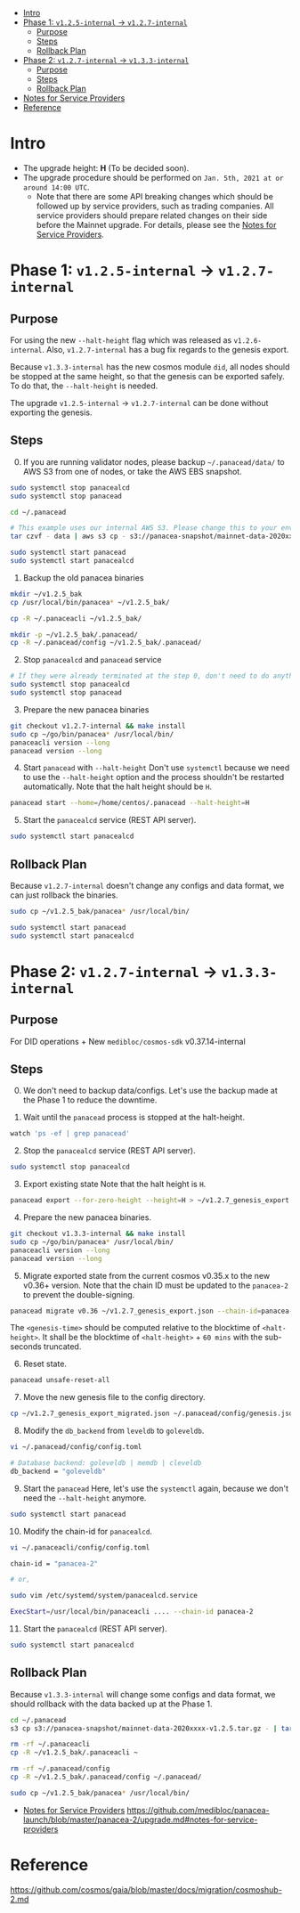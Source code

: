 - [Intro](#intro)
- [Phase 1: `v1.2.5-internal` -> `v1.2.7-internal`](#phase-1-v125-internal---v127-internal)
  * [Purpose](#purpose)
  * [Steps](#steps)
  * [Rollback Plan](#rollback-plan)
- [Phase 2: `v1.2.7-internal` -> `v1.3.3-internal`](#phase-2-v127-internal---v133-internal)
  * [Purpose](#purpose-1)
  * [Steps](#steps-1)
  * [Rollback Plan](#rollback-plan-1)
- [Notes for Service Providers](#notes-for-service-providers)
- [Reference](#reference)


# Intro

- The upgrade height: **H** (To be decided soon).
- The upgrade procedure should be performed on `Jan. 5th, 2021 at or around 14:00 UTC`.
    - Note that there are some API breaking changes which should be followed up by service providers, such as trading companies. All service providers should prepare related changes on their side before the Mainnet upgrade. For details, please see the [Notes for Service Providers](#notes-for-service-providers).

# Phase 1: `v1.2.5-internal` -> `v1.2.7-internal`

## Purpose

For using the new `--halt-height` flag which was released as `v1.2.6-internal`. Also, `v1.2.7-internal` has a bug fix regards to the genesis export.

Because `v1.3.3-internal` has the new cosmos module `did`, all nodes should be stopped at the same height, so that the genesis can be exported safely. To do that, the `--halt-height` is needed.

The upgrade `v1.2.5-internal` -> `v1.2.7-internal` can be done without exporting the genesis.

## Steps

0. If you are running validator nodes, please backup `~/.panacead/data/` to AWS S3 from one of nodes, or take the AWS EBS snapshot.
```bash
sudo systemctl stop panacealcd
sudo systemctl stop panacead

cd ~/.panacead

# This example uses our internal AWS S3. Please change this to your environment.
tar czvf - data | aws s3 cp - s3://panacea-snapshot/mainnet-data-2020xxxx-v1.2.5.tar.gz

sudo systemctl start panacead
sudo systemctl start panacealcd
```

1. Backup the old panacea binaries
```bash
mkdir ~/v1.2.5_bak
cp /usr/local/bin/panacea* ~/v1.2.5_bak/

cp -R ~/.panaceacli ~/v1.2.5_bak/

mkdir -p ~/v1.2.5_bak/.panacead/
cp -R ~/.panacead/config ~/v1.2.5_bak/.panacead/
```

2. Stop `panacealcd` and `panacead` service
```bash
# If they were already terminated at the step 0, don't need to do anything.
sudo systemctl stop panacealcd
sudo systemctl stop panacead
```

3. Prepare the new panacea binaries
```bash
git checkout v1.2.7-internal && make install
sudo cp ~/go/bin/panacea* /usr/local/bin/
panaceacli version --long
panacead version --long
```

4. Start `panacead` with `--halt-height`
Don't use `systemctl` because we need to use the `--halt-height` option and the process shouldn't be restarted automatically.
Note that the halt height should be `H`.
```bash
panacead start --home=/home/centos/.panacead --halt-height=H
```

5. Start the `panacealcd` service (REST API server).
```bash
sudo systemctl start panacealcd
```

## Rollback Plan

Because `v1.2.7-internal` doesn't change any configs and data format, we can just rollback the binaries.

```bash
sudo cp ~/v1.2.5_bak/panacea* /usr/local/bin/

sudo systemctl start panacead
sudo systemctl start panacealcd
```


# Phase 2: `v1.2.7-internal` -> `v1.3.3-internal`

## Purpose

For DID operations + New `medibloc/cosmos-sdk` v0.37.14-internal

## Steps

0. We don't need to backup data/configs. Let's use the backup made at the Phase 1 to reduce the downtime.

1. Wait until the `panacead` process is stopped at the halt-height.
```bash
watch 'ps -ef | grep panacead'
```

2. Stop the `panacealcd` service (REST API server).
```bash
sudo systemctl stop panacealcd
```

3. Export existing state
Note that the halt height is `H`.
```bash
panacead export --for-zero-height --height=H > ~/v1.2.7_genesis_export.json
```

4. Prepare the new panacea binaries.
```bash
git checkout v1.3.3-internal && make install
sudo cp ~/go/bin/panacea* /usr/local/bin/
panaceacli version --long
panacead version --long
```

5. Migrate exported state from the current cosmos v0.35.x to the new v0.36+ version.
Note that the chain ID must be updated to the `panacea-2` to prevent the double-signing.
```bash
panacead migrate v0.36 ~/v1.2.7_genesis_export.json --chain-id=panacea-2 --genesis-time=<genesis-time> > ~/v1.2.7_genesis_export_migrated.json
```

The `<genesis-time>` should be computed relative to the blocktime of `<halt-height>`. It shall be the blocktime of `<halt-height>` + `60 mins` with the sub-seconds truncated.

6. Reset state.
```bash
panacead unsafe-reset-all
```

7. Move the new genesis file to the config directory.
```bash
cp ~/v1.2.7_genesis_export_migrated.json ~/.panacead/config/genesis.json
```

8. Modify the `db_backend` from `leveldb` to `goleveldb`.
```bash
vi ~/.panacead/config/config.toml

# Database backend: goleveldb | memdb | cleveldb
db_backend = "goleveldb"
```

9. Start the `panacead`
Here, let's use the `systemctl` again, because we don't need the `--halt-height` anymore.
```bash
sudo systemctl start panacead
```

10. Modify the chain-id for `panacealcd`.
```bash
vi ~/.panaceacli/config/config.toml

chain-id = "panacea-2"

# or,

sudo vim /etc/systemd/system/panacealcd.service

ExecStart=/usr/local/bin/panaceacli .... --chain-id panacea-2
```

11. Start the `panacealcd` (REST API server).

```bash
sudo systemctl start panacealcd
```

## Rollback Plan

Because `v1.3.3-internal` will change some configs and data format, we should rollback with the data backed up at the Phase 1.
```bash
cd ~/.panacead
s3 cp s3://panacea-snapshot/mainnet-data-2020xxxx-v1.2.5.tar.gz - | tar -xzv

rm -rf ~/.panaceacli
cp -R ~/v1.2.5_bak/.panaceacli ~

rm -rf ~/.panacead/config
cp -R ~/v1.2.5_bak/.panacead/config ~/.panacead/

sudo cp ~/v1.2.5_bak/panacea* /usr/local/bin/
```

- [Notes for Service Providers](#notes-for-service-providers)
https://github.com/medibloc/panacea-launch/blob/master/panacea-2/upgrade.md#notes-for-service-providers

# Reference
https://github.com/cosmos/gaia/blob/master/docs/migration/cosmoshub-2.md
